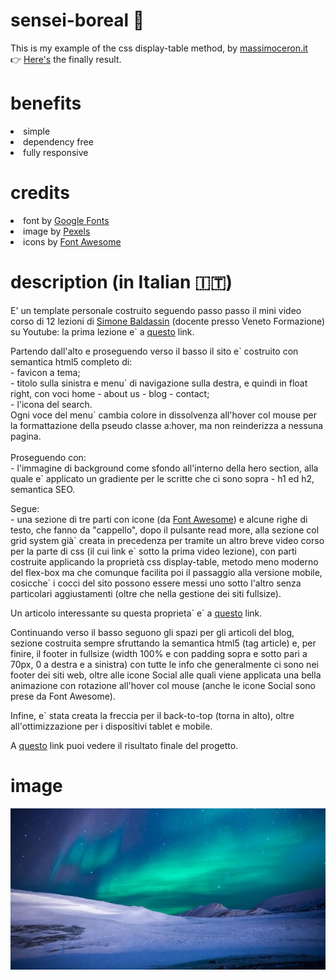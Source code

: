 # sensei-boreal :sunrise:

This is my example of the css display-table method, by <a href="http://www.massimoceron.it" target="_blank">massimoceron.it</a><br>
👉 <a href="http://ceron.altervista.org/corso-web-2.0/sensei-boreal/index.html" target="_blank">Here's</a> the finally result. 
<br>

# benefits

<li> simple
<li> dependency free
<li> fully responsive
<br>
  
# credits

<li> font by <a href="https://fonts.google.com/" target="_blank">Google Fonts</a>
<li> image by <a href="https://www.pexels.com/" target="_blank">Pexels</a>
<li> icons by <a href="https://fontawesome.com/" target="_blank">Font Awesome</a>
<br>
  
# description (in Italian 🇮🇹)

<p>E' un template personale costruito seguendo passo passo il mini video corso di 12 lezioni di <a href="https://www.simonebaldassin.com/" target="_blank">Simone Baldassin</a> (docente presso Veneto Formazione) su Youtube: la prima lezione e&grave; a <a href="https://www.youtube.com/watch?v=roiK_NTlA8M" target="_blank">questo</a> link.</p>
                                <p>Partendo dall'alto e proseguendo verso il basso il sito e&grave; costruito con semantica html5 completo di:<br>- favicon a tema;<br>- titolo sulla sinistra e menu&grave; di navigazione sulla destra, e quindi in float right, con voci home - about us - blog - contact;<br>- l'icona del search.<br>Ogni voce del menu&grave; cambia colore in dissolvenza all'hover col mouse per la formattazione della pseudo classe a:hover, ma non reinderizza a nessuna pagina.<br><br>Proseguendo con:<br>- l'immagine di background come sfondo all'interno della hero section, alla quale e&grave; applicato un gradiente per le scritte che ci sono sopra - h1 ed h2, semantica SEO.</p>
                            	<p>Segue:<br>- una sezione di tre parti con icone (da <a href="https://fontawesome.com/" target="_blank">Font Awesome</a>) e alcune righe di testo, che fanno da "cappello", dopo il pulsante read more, alla sezione col grid system già&grave; creata in precedenza per tramite un altro breve video corso per la parte di css (il cui link e&grave; sotto la prima video lezione), con parti costruite applicando la propriet&agrave; css display-table, metodo meno moderno del flex-box ma che comunque facilita poi il passaggio alla versione mobile, cosicche&grave; i cocci del sito possono essere messi uno sotto l'altro senza particolari aggiustamenti (oltre che nella gestione dei siti fullsize).</p>
                            	<p>Un articolo interessante su questa proprieta&grave; e&grave; a <a href="https://www.venetoformazione.it/blog/la-proprieta-display-e-il-valore-table-nei-siti-fullsize/" target="_blank">questo</a> link. </p><p>Continuando verso il basso seguono gli spazi per gli articoli del blog, sezione costruita sempre sfruttando la semantica html5 (tag article) e, per finire, il footer in fullsize (width 100% e con padding sopra e sotto pari a 70px, 0 a destra e a sinistra) con tutte le info che generalmente ci sono nei footer dei siti web, oltre alle icone Social alle quali viene applicata una bella animazione con rotazione all'hover col mouse (anche le icone Social sono prese da Font Awesome).</p>
                            	<p>Infine, e&grave; stata creata la freccia per il back-to-top (torna in alto), oltre all'ottimizzazione per i dispositivi tablet e mobile.</p>
                              <p>A <a href="http://ceron.altervista.org/corso-web-2.0/sensei-boreal/index.html">questo</a> link puoi vedere il risultato finale del progetto.</p>
                              
# image
  
![immagine-di-esempio](1.jpg) 
